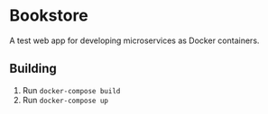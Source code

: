 # Bookstore
A test web app for developing microservices as Docker containers.

## Building
1. Run `docker-compose build`
2. Run `docker-compose up`
